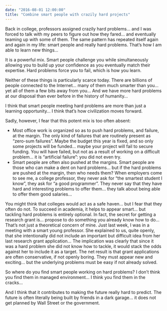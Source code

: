 ```yaml
---
date: "2016-08-01 12:00:00"
title: "Combine smart people with crazily hard projects"
---
```




Back in college, professors assigned crazily hard problems&hellip; and I was forced to talk with my peers to figure out how they fared&hellip; and eventually teaming up with some of them. The same pattern has repeated itself again and again in my life: smart people and really hard problems. That&rsquo;s how I am able to learn new things&hellip;

It is a powerful mix. Smart people challenge you while simultaneously allowing you to build up your confidence as you eventually match their expertise. Hard problems force you to fail, which is how you learn.

Neither of these things is particularly scarce today. There are billions of people connected to the Internet&hellip; many of them much smarter than you&hellip; yet all of them a few bits away from you&hellip; And we have more hard problems at our disposal than ever before in the history of humanity&hellip;

I think that smart people meeting hard problems are more than just a learning opportunity&hellip; I think that&rsquo;s how civilization moves forward.

Sadly, however, I fear that this potent mix is too often absent:

- Most office work is organized so as to push hard problems, and failure, at the margin. The only kind of failures that are routinely present as &ldquo;zero-sum failures&rdquo;. Maybe the budget this year is fixed, and so only some projects will be funded&hellip; maybe your project will fail to secure funding. You will have failed, but not as a result of working on a difficult problem&hellip; it is &ldquo;artificial failure&rdquo;: you did not even try. 
- Smart people are often also pushed at the margins. Smart people are those who can make a dent on hard problems&hellip; but if the hard problems are pushed at the margin, then who needs them? When employers come to see me, a college professor, they never ask for &ldquo;the smartest student I know&rdquo;, they ask for &ldquo;a good programmer&rdquo;. They never say that they have hard and interesting problems to offer them&hellip; they talk about being able to offer them good salaries&hellip;


You might think that colleges would act as a safe haven&hellip; but I fear that they often do not. To succeed in academia, it helps to appear smart&hellip; but tackling hard problems is entirely optional. In fact, the secret for getting a research grant is&hellip; propose to do something you already know how to do&hellip; That&rsquo;s not just a theoretical concern of mine. Just last week, I was in a meeting with a smart young professor. She explained to us, quite openly, that she intentionally did not include an important but difficult idea from her last research grant application&hellip; The implication was clearly that since it was a hard problem she did not know how to tackle, it would stack the odds against her to include it as a target. The net result is that grant applications are often conservative, if not openly boring. They must appear new and exciting&hellip; but the underlying problems must be easy if not already solved.

So where do you find smart people working on hard problems? I don&rsquo;t think you find them in managed environment&hellip; I think you find them in the cracks&hellip;

And I think that it contributes to making the future really hard to predict. The future is often literally being built by friends in a dark garage&hellip; it does not get planned by Wall Street or the government.

